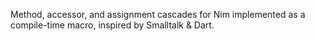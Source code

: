 Method, accessor, and assignment cascades for Nim implemented as a
compile-time macro, inspired by Smalltalk & Dart.
